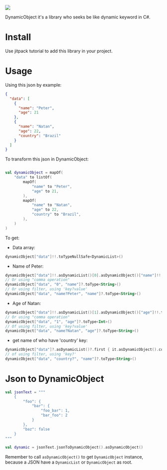 [![](https://jitpack.io/v/NatanielBR/DynamicObject.svg)](https://jitpack.io/#NatanielBR/DynamicObject)

DynamicObject it's a library who seeks be like dynamic keyword in C#.

# Install

Use jitpack tutorial to add this library in your project.

# Usage

Using this json by example:

````json
{
  "data": [
    {
      "name": "Peter",
      "age": 21
    },
    {
      "name": "Natan",
      "age": 22,
      "country": "Brazil"
    }
  ]
}
````

To transform this json in DynamicObject:

````kotlin

val dynamicObject = mapOf(
    "data" to listOf(
        mapOf(
            "name" to "Peter",
            "age" to 21,
        ),
        mapOf(
            "name" to "Natan",
            "age" to 22,
            "country" to "Brazil",
        ),
    )
)
````

To get:

- Data array:

````kotlin
dynamicObject["data"]!!.toTypeNullSafe<DynamicList>()
````

- Name of Peter:

````kotlin
dynamicObject["data"]!!.asDynamicList()[0].asDynamicObject()["name"]!!.toType<String>()
// Or using "comma operation"
dynamicObject["data", "0", "name"]?.toType<String>()
// Or using filter, using 'key?value'
dynamicObject["data", "name?Peter", "name"]?.toType<String>()
````

- Age of Natan:

````kotlin
dynamicObject["data"]!!.asDynamicList()[1].asDynamicObject()["age"]!!.toType<Int>()
// Or using "comma operation"
dynamicObject["data", "1", "age"]?.toType<Int>()
// Of using filter, using 'key?value'
dynamicObject["data", "name?Natan", "age"]?.toType<String>()
````

- get name of who have 'country' key:

````kotlin
dynamicObject["data"]?.asDynamicList()?.first { it.asDynamicObject().containsKey("country") }?.asDynamicObject()?.get("name")?.toType<String>()
// of using filter, using 'key?'
dynamicObject["data", "country?", "name"]?.toType<String>()
````

# Json to DynamicObject

````kotlin
val jsonText = """
    {
        "foo": {
            "bar": {
                "foo_bar": 1,
                "bar_foo": 2
            }
        },
        "baz": false
    }
"""

val dynamic = jsonText.jsonToDynamicObject().asDynamicObject()
````

Remember to call `asDynamicObject()` to get `DynamicObject` instance,
because a JSON have a `DynamicList` or `DynamicObject` as root.